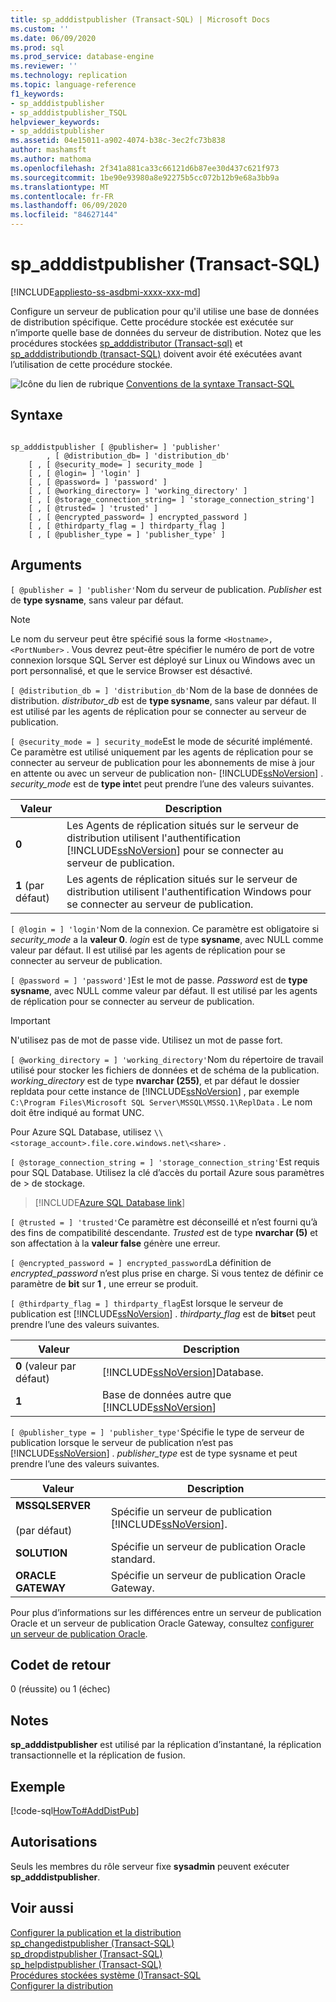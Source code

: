 ```yaml
---
title: sp_adddistpublisher (Transact-SQL) | Microsoft Docs
ms.custom: ''
ms.date: 06/09/2020
ms.prod: sql
ms.prod_service: database-engine
ms.reviewer: ''
ms.technology: replication
ms.topic: language-reference
f1_keywords:
- sp_adddistpublisher
- sp_adddistpublisher_TSQL
helpviewer_keywords:
- sp_adddistpublisher
ms.assetid: 04e15011-a902-4074-b38c-3ec2fc73b838
author: mashamsft
ms.author: mathoma
ms.openlocfilehash: 2f341a881ca33c66121d6b87ee30d437c621f973
ms.sourcegitcommit: 1be90e93980a8e92275b5cc072b12b9e68a3bb9a
ms.translationtype: MT
ms.contentlocale: fr-FR
ms.lasthandoff: 06/09/2020
ms.locfileid: "84627144"
---
```

# <a name="sp_adddistpublisher-transact-sql"></a>sp_adddistpublisher (Transact-SQL)
[!INCLUDE[appliesto-ss-asdbmi-xxxx-xxx-md](../../includes/appliesto-ss-asdbmi-xxxx-xxx-md.md)]

  Configure un serveur de publication pour qu'il utilise une base de données de distribution spécifique. Cette procédure stockée est exécutée sur n’importe quelle base de données du serveur de distribution. Notez que les procédures stockées [sp_adddistributor &#40;Transact-sql&#41;](../../relational-databases/system-stored-procedures/sp-adddistributor-transact-sql.md) et [sp_adddistributiondb &#40;transact-SQL&#41;](../../relational-databases/system-stored-procedures/sp-adddistributiondb-transact-sql.md) doivent avoir été exécutées avant l’utilisation de cette procédure stockée.  
  
 ![Icône du lien de rubrique](../../database-engine/configure-windows/media/topic-link.gif "Icône du lien de rubrique") [Conventions de la syntaxe Transact-SQL](../../t-sql/language-elements/transact-sql-syntax-conventions-transact-sql.md)  
  
## <a name="syntax"></a>Syntaxe  
  
```  
  
sp_adddistpublisher [ @publisher= ] 'publisher'   
        , [ @distribution_db= ] 'distribution_db'   
    [ , [ @security_mode= ] security_mode ]   
    [ , [ @login= ] 'login' ]   
    [ , [ @password= ] 'password' ]   
    [ , [ @working_directory= ] 'working_directory' ]   
    [ , [ @storage_connection_string= ] 'storage_connection_string']
    [ , [ @trusted= ] 'trusted' ]   
    [ , [ @encrypted_password= ] encrypted_password ]   
    [ , [ @thirdparty_flag = ] thirdparty_flag ]  
    [ , [ @publisher_type = ] 'publisher_type' ]  
```  
  
## <a name="arguments"></a>Arguments  
`[ @publisher = ] 'publisher'`Nom du serveur de publication. *Publisher* est de **type sysname**, sans valeur par défaut.  

> [!NOTE]
> Le nom du serveur peut être spécifié sous la forme `<Hostname>,<PortNumber>` . Vous devrez peut-être spécifier le numéro de port de votre connexion lorsque SQL Server est déployé sur Linux ou Windows avec un port personnalisé, et que le service Browser est désactivé.
  
`[ @distribution_db = ] 'distribution_db'`Nom de la base de données de distribution. *distributor_db* est de **type sysname**, sans valeur par défaut. Il est utilisé par les agents de réplication pour se connecter au serveur de publication.  
  
`[ @security_mode = ] security_mode`Est le mode de sécurité implémenté. Ce paramètre est utilisé uniquement par les agents de réplication pour se connecter au serveur de publication pour les abonnements de mise à jour en attente ou avec un serveur de publication non- [!INCLUDE[ssNoVersion](../../includes/ssnoversion-md.md)] . *security_mode* est de **type int**et peut prendre l’une des valeurs suivantes.  
  
|Valeur|Description|  
|-----------|-----------------|  
|**0**|Les Agents de réplication situés sur le serveur de distribution utilisent l'authentification [!INCLUDE[ssNoVersion](../../includes/ssnoversion-md.md)] pour se connecter au serveur de publication.|  
|**1** (par défaut)|Les agents de réplication situés sur le serveur de distribution utilisent l'authentification Windows pour se connecter au serveur de publication.|  
  
`[ @login = ] 'login'`Nom de la connexion. Ce paramètre est obligatoire si *security_mode* a la **valeur 0**. *login* est de type **sysname**, avec NULL comme valeur par défaut. Il est utilisé par les agents de réplication pour se connecter au serveur de publication.  
  
`[ @password = ] 'password']`Est le mot de passe. *Password* est de **type sysname**, avec NULL comme valeur par défaut. Il est utilisé par les agents de réplication pour se connecter au serveur de publication.  
  
> [!IMPORTANT]  
>  N'utilisez pas de mot de passe vide. Utilisez un mot de passe fort.  
  
`[ @working_directory = ] 'working_directory'`Nom du répertoire de travail utilisé pour stocker les fichiers de données et de schéma de la publication. *working_directory* est de type **nvarchar (255)**, et par défaut le dossier repldata pour cette instance de [!INCLUDE[ssNoVersion](../../includes/ssnoversion-md.md)] , par exemple `C:\Program Files\Microsoft SQL Server\MSSQL\MSSQ.1\ReplData` . Le nom doit être indiqué au format UNC.  

 Pour Azure SQL Database, utilisez `\\<storage_account>.file.core.windows.net\<share>` .

`[ @storage_connection_string = ] 'storage_connection_string'`Est requis pour SQL Database. Utilisez la clé d’accès du portail Azure sous paramètres de > de stockage.

 > [!INCLUDE[Azure SQL Database link](../../includes/azure-sql-db-repl-for-more-information.md)]

`[ @trusted = ] 'trusted'`Ce paramètre est déconseillé et n’est fourni qu’à des fins de compatibilité descendante. *Trusted* est de type **nvarchar (5)** et son affectation à la **valeur false** génère une erreur.  
  
`[ @encrypted_password = ] encrypted_password`La définition de *encrypted_password* n’est plus prise en charge. Si vous tentez de définir ce paramètre de **bit** sur **1** , une erreur se produit.  
  
`[ @thirdparty_flag = ] thirdparty_flag`Est lorsque le serveur de publication est [!INCLUDE[ssNoVersion](../../includes/ssnoversion-md.md)] . *thirdparty_flag* est de **bits**et peut prendre l’une des valeurs suivantes.  
  
|Valeur|Description|  
|-----------|-----------------|  
|**0** (valeur par défaut)|[!INCLUDE[ssNoVersion](../../includes/ssnoversion-md.md)]Database.|  
|**1**|Base de données autre que [!INCLUDE[ssNoVersion](../../includes/ssnoversion-md.md)]|  
  
`[ @publisher_type = ] 'publisher_type'`Spécifie le type de serveur de publication lorsque le serveur de publication n’est pas [!INCLUDE[ssNoVersion](../../includes/ssnoversion-md.md)] . *publisher_type* est de type sysname et peut prendre l’une des valeurs suivantes.  
  
|Valeur|Description|  
|-----------|-----------------|  
|**MSSQLSERVER**<br /><br /> (par défaut)|Spécifie un serveur de publication [!INCLUDE[ssNoVersion](../../includes/ssnoversion-md.md)].|  
|**SOLUTION**|Spécifie un serveur de publication Oracle standard.|  
|**ORACLE GATEWAY**|Spécifie un serveur de publication Oracle Gateway.|  
  
 Pour plus d’informations sur les différences entre un serveur de publication Oracle et un serveur de publication Oracle Gateway, consultez [configurer un serveur de publication Oracle](../../relational-databases/replication/non-sql/configure-an-oracle-publisher.md).  
  
## <a name="return-code-values"></a>Codet de retour  
 0 (réussite) ou 1 (échec)  
  
## <a name="remarks"></a>Notes  
 **sp_adddistpublisher** est utilisé par la réplication d’instantané, la réplication transactionnelle et la réplication de fusion.  
  
## <a name="example"></a>Exemple  
 [!code-sql[HowTo#AddDistPub](../../relational-databases/replication/codesnippet/tsql/sp-adddistpublisher-tran_1.sql)]  
  
## <a name="permissions"></a>Autorisations  
 Seuls les membres du rôle serveur fixe **sysadmin** peuvent exécuter **sp_adddistpublisher**.  
  
## <a name="see-also"></a>Voir aussi  
 [Configurer la publication et la distribution](../../relational-databases/replication/configure-publishing-and-distribution.md)   
 [sp_changedistpublisher &#40;Transact-SQL&#41;](../../relational-databases/system-stored-procedures/sp-changedistpublisher-transact-sql.md)   
 [sp_dropdistpublisher &#40;Transact-SQL&#41;](../../relational-databases/system-stored-procedures/sp-dropdistpublisher-transact-sql.md)   
 [sp_helpdistpublisher &#40;Transact-SQL&#41;](../../relational-databases/system-stored-procedures/sp-helpdistpublisher-transact-sql.md)   
 [Procédures stockées système &#40;&#41;Transact-SQL](../../relational-databases/system-stored-procedures/system-stored-procedures-transact-sql.md)   
 [Configurer la distribution](../../relational-databases/replication/configure-distribution.md)  
  
  
